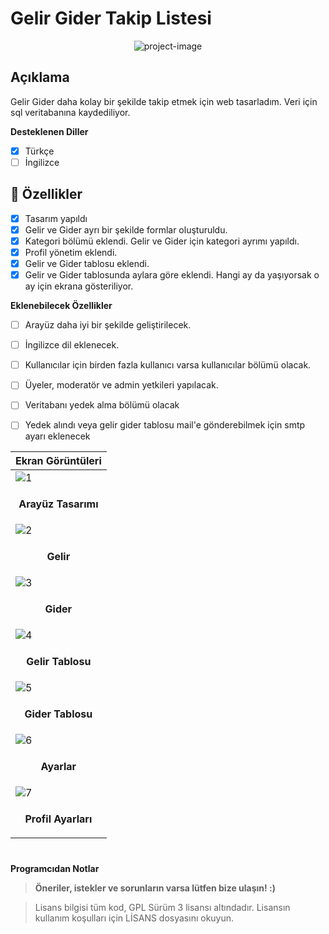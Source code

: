 # Gelir Gider Takip Listesi
<p align="center"><img src="https://socialify.git.ci/epbalaban01/GelirGiderTakip/image?name=1&amp;owner=1&amp;theme=Light" alt="project-image"></p>

<h2>Açıklama</h2>

Gelir Gider daha kolay bir şekilde takip etmek için web tasarladım. Veri için sql veritabanına kaydediliyor.

<b>Desteklenen Diller</b>
- [x] Türkçe
- [ ] İngilizce

<h2>🧐 Özellikler</h2>

- [x] Tasarım yapıldı
- [x] Gelir ve Gider ayrı bir şekilde formlar oluşturuldu.
- [x] Kategori bölümü eklendi. Gelir ve Gider için kategori ayrımı yapıldı.
- [x] Profil yönetim eklendi.
- [x] Gelir ve Gider tablosu eklendi.
- [x] Gelir ve Gider tablosunda aylara göre eklendi. Hangi ay da yaşıyorsak o ay için ekrana gösteriliyor.
 
<b>Eklenebilecek Özellikler</b>

- [ ] Arayüz daha iyi bir şekilde geliştirilecek.
- [ ] İngilizce dil eklenecek.
- [ ] Kullanıcılar için birden fazla kullanıcı varsa kullanıcılar bölümü olacak.
- [ ] Üyeler, moderatör ve admin yetkileri yapılacak.
- [ ] Veritabanı yedek alma bölümü olacak
- [ ] Yedek alındı veya gelir gider tablosu mail'e gönderebilmek için smtp ayarı eklenecek

      
| <b>Ekran Görüntüleri</b> |
|---|
| ![1](https://github.com/user-attachments/assets/000761b7-f8b7-4054-a16d-d8b7082dee4f) |
| <p align="center"><b>Arayüz Tasarımı</b></p> |
| ![2](https://github.com/user-attachments/assets/176cc141-2bb1-4be0-a3e7-82db76f25524) |
| <p align="center"><b>Gelir</b></p> |
| ![3](https://github.com/user-attachments/assets/26235b0a-e392-41a5-ac3c-58d71f58c049) |
| <p align="center"><b>Gider</b></p> |
| ![4](https://github.com/user-attachments/assets/ba99b3e7-4825-4cbb-ac61-41ba329933eb) |
| <p align="center"><b>Gelir Tablosu</b></p> |
| ![5](https://github.com/user-attachments/assets/92cfb21a-5d92-4b0c-97b9-dd4f2f1eded2) |
| <p align="center"><b>Gider Tablosu</b></p> |
| ![6](https://github.com/user-attachments/assets/b0562aa9-f6fc-4f40-865e-8fa60078b1bb) |
| <p align="center"><b>Ayarlar</b></p> |
| ![7](https://github.com/user-attachments/assets/70db4b72-d515-4a64-9b4f-f1bc73ffec80) |
| <p align="center"><b>Profil Ayarları</b></p> |


#
<b>Programcıdan Notlar</b>
> <b>Öneriler, istekler ve sorunların varsa lütfen bize ulaşın! :)</b>

> Lisans bilgisi tüm kod, GPL Sürüm 3 lisansı altındadır. Lisansın kullanım koşulları için LİSANS dosyasını okuyun.

